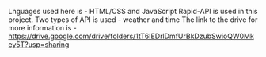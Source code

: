 Lnguages used here is - HTML/CSS and JavaScript
Rapid-API is used in this project.
Two types of API is used - weather and time
The link to the drive for more information is - https://drive.google.com/drive/folders/1tT6IEDrlDmfUrBkDzubSwioQW0Mkey5T?usp=sharing
